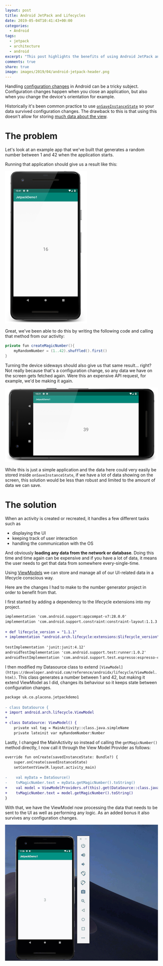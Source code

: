 ```yaml
---
layout: post
title: Android JetPack and Lifecycles
date: 2019-05-04T10:41:43+00:00
categories:
  - Android
tags:
  - jetpack
  - architecture
  - android
excerpt: "This post highlights the benefits of using Android JetPack and the Lifecycles components to guarantee integrity of your view's data"
comments: true
share: true
image: images/2019/04/android-jetpack-header.png
---
```

Handling [configuration changes](https://developer.android.com/guide/topics/resources/runtime-changes) in Android can be a tricky subject. Configuration changes happen when you close an application, but also when you change the device's orientation for example. 

Historically it's been common practice to use [`onSaveInstanceState`](https://developer.android.com/guide/components/activities/activity-lifecycle#save-simple,-lightweight-ui-state-using-onsaveinstancestate) so your data survived configuration changes. The drawback to this is that using this doesn't allow for storing [much data about the view](https://stackoverflow.com/questions/9805441/onsaveinstancestate-limit). 

# The problem
Let's look at an example app that we've built that generates a random number between 1 and 42 when the application starts.

Running that application should give us a result like this:

<img class="alignnone size-full" src="/images/2019/04/android-jetpack-and-lifecycles-1.png" alt="Sample application running in portrait shows a random number" />

Great, we've been able to do this by writing the following code and calling that method from our activity:

```java
private fun createMagicNumber(){
    myRandomNumber = (1..42).shuffled().first()
}
```

Turning the device sideways should also give us that same result... right? Not really because that's a configuration change, so any data we have on the screen gets fetched again. Were this an expensive API request, for example, we'd be making it again.

<img class="alignnone size-full" src="/images/2019/04/android-jetpack-and-lifecycles-2.png" alt="Sample application running in landscape shows a different random number" />

While this is just a simple application and the data here could very easily be stored inside `onSaveInstanceState`, if we have a lot of data showing on the screen, this solution would be less than robust and limited to the amount of data we can save.

# The solution
When an activity is created or recreated, it handles a few different tasks such as 

- displaying the UI
- keeping track of user interaction
- handling the communication with the OS 

And obviously **loading any data from the network or database**. Doing this time and time again can be expensive and if you have a lot of data, it means the user needs to get that data from somewhere every-single-time.

Using [ViewModels](https://developer.android.com/topic/libraries/architecture/viewmodel) we can store and manage all of our UI-related data in a lifecycle conscious way.

Here are the changes I had to make to the number generator project in order to benefit from that.

I first started by adding a dependency to the lifecycle extensions into my project.

```diff
implementation 'com.android.support:appcompat-v7:28.0.0'
implementation 'com.android.support.constraint:constraint-layout:1.1.3'

+ def lifecycle_version = "1.1.1"
+ implementation "android.arch.lifecycle:extensions:$lifecycle_version"

testImplementation 'junit:junit:4.12'
androidTestImplementation 'com.android.support.test:runner:1.0.2'
androidTestImplementation 'com.android.support.test.espresso:espresso-core:3.0.2'
```
I then modified my Datasource class to extend `[ViewModel](https://developer.android.com/reference/androidx/lifecycle/ViewModel.html)`. This class generates a number between 1 and 42, but making it extend ViewModel as I did, changes its behaviour so it keeps state between configuration changes.

```diff
package uk.co.placona.jetpackdemo1

- class DataSource {
+ import android.arch.lifecycle.ViewModel
+ 
+ class DataSource: ViewModel() {
    private val tag = MainActivity::class.java.simpleName
    private lateinit var myRandomNumber:Number
```

Lastly, I changed the MainActivity so instead of calling the `getMagicNumber()` method directly, I now call it through the View Model Provider as follows:

```diff
override fun onCreate(savedInstanceState: Bundle?) {
    super.onCreate(savedInstanceState)
    setContentView(R.layout.activity_main)

-    val myData = DataSource()
-    tvMagicNumber.text = myData.getMagicNumber().toString()
+    val model = ViewModelProviders.of(this).get(DataSource::class.java)
+    tvMagicNumber.text = model.getMagicNumber().toString()
}
```

With that, we have the ViewModel now processing the data that needs to be sent to the UI as well as performing any logic. As an added bonus it also survives any configuration changes.

<img class="alignnone size-full" src="/images/2019/04/android-jetpack-and-lifecycles-3.gif" alt="A gif showing how the application behaves upon rotation after changes" />